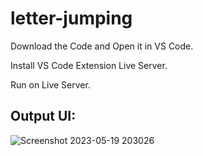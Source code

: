 # letter-jumping

Download the Code and Open it in VS Code.

Install VS Code Extension Live Server.

Run on Live Server.

## Output UI:

![Screenshot 2023-05-19 203026](https://github.com/rohanmr/letter-jumping/assets/122428641/5950fb42-f10b-4225-a6ba-47aa1eecb742)
